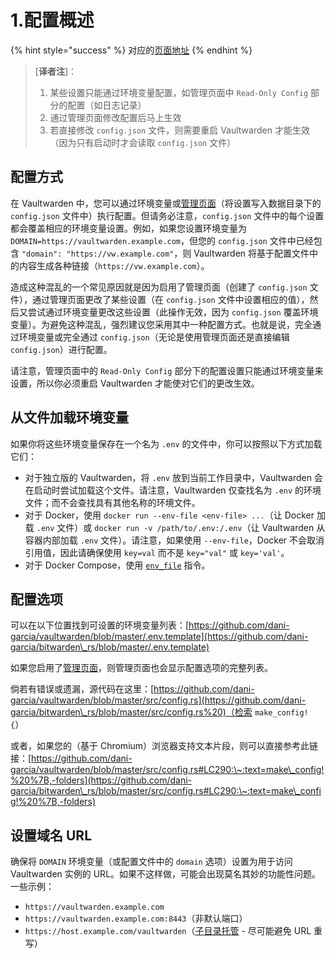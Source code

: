 # 1.配置概述

{% hint style="success" %}
对应的[页面地址](https://github.com/dani-garcia/vaultwarden/wiki/Configuration-overview)
{% endhint %}

> \[**译者注**]：
>
> 1. 某些设置只能通过环境变量配置，如管理页面中 `Read-Only Config` 部分的配置（如日志记录）
> 2. 通过管理页面修改配置后马上生效
> 3. 若直接修改 `config.json` 文件，则需要重启 Vaultwarden 才能生效（因为只有启动时才会读取 `config.json` 文件）

## 配置方式 <a href="configuration-methods" id="configuration-methods"></a>

在 Vaultwarden 中，您可以通过环境变量或[管理页面](enabling-admin-page.md)（将设置写入数据目录下的 `config.json` 文件中）执行配置。但请务必注意，`config.json` 文件中的每个设置都会覆盖相应的环境变量设置。例如，如果您设置环境变量为 `DOMAIN=https://vaultwarden.example.com`，但您的 `config.json` 文件中已经包含 `"domain": "https://vw.example.com"`，则 Vaultwarden 将基于配置文件中的内容生成各种链接（`https://vw.example.com`）。

造成这种混乱的一个常见原因就是因为启用了管理页面（创建了 `config.json` 文件），通过管理页面更改了某些设置（在 `config.json` 文件中设置相应的值），然后又尝试通过环境变量更改这些设置（此操作无效，因为 `config.json` 覆盖环境变量）。为避免这种混乱，强烈建议您采用其中一种配置方式。也就是说，完全通过环境变量或完全通过 `config.json`（无论是使用管理页面还是直接编辑 `config.json`）进行配置。

请注意，管理页面中的 `Read-Only Config` 部分下的配置设置只能通过环境变量来设置，所以你必须重启 Vaultwarden 才能使对它们的更改生效。

## 从文件加载环境变量 <a href="loading-environment-variables-from-a-file" id="loading-environment-variables-from-a-file"></a>

如果你将这些环境变量保存在一个名为 `.env` 的文件中，你可以按照以下方式加载它们：

* 对于独立版的 Vaultwarden，将 `.env` 放到当前工作目录中，Vaultwarden 会在启动时尝试加载这个文件。请注意，Vaultwarden 仅查找名为 `.env` 的环境文件；而不会查找具有其他名称的环境文件。
* 对于 Docker，使用 `docker run --env-file <env-file> ...`（让 Docker 加载 `.env` 文件）或 `docker run -v /path/to/.env:/.env`（让 Vaultwarden 从容器内部加载 `.env` 文件）。请注意，如果使用 `--env-file`，Docker 不会取消引用值，因此请确保使用 `key=val` 而不是 `key="val"` 或 `key='val'`。
* 对于 Docker Compose，使用 [`env_file`](https://docs.docker.com/compose/environment-variables/#the-env\_file-configuration-option) 指令。

## 配置选项 <a href="configuration-options" id="configuration-options"></a>

可以在以下位置找到可设置的环境变量列表：[https://github.com/dani-garcia/vaultwarden/blob/master/.env.template](https://github.com/dani-garcia/bitwarden\_rs/blob/master/.env.template)

如果您启用了[管理页面](enabling-admin-page.md)，则管理页面也会显示配置选项的完整列表。

倘若有错误或遗漏，源代码在这里：[https://github.com/dani-garcia/vaultwarden/blob/master/src/config.rs](https://github.com/dani-garcia/bitwarden\_rs/blob/master/src/config.rs%20)（检索 `make_config! {`）

或者，如果您的（基于 Chromium）浏览器支持文本片段，则可以直接参考此链接：[https://github.com/dani-garcia/vaultwarden/blob/master/src/config.rs#LC290:\~:text=make\_config!%20%7B,-folders](https://github.com/dani-garcia/bitwarden\_rs/blob/master/src/config.rs#LC290:\~:text=make\_config!%20%7B,-folders)

## 设置域名 URL <a href="setting-the-domain-url" id="setting-the-domain-url"></a>

确保将 `DOMAIN` 环境变量（或配置文件中的 `domain` 选项）设置为用于访问 Vaultwarden 实例的 URL。如果不这样做，可能会出现莫名其妙的功能性问题。一些示例：

* `https://vaultwarden.example.com`
* `https://vaultwarden.example.com:8443`（非默认端口）
* `https://host.example.com/vaultwarden`（[子目录托管](using-an-alternate-base-dir-subdir-subpath.md) - 尽可能避免 URL 重写）

